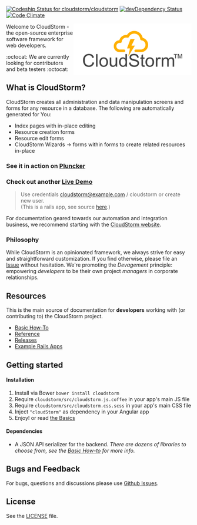[ ![Codeship Status for cloudstorm/cloudstorm](https://app.codeship.com/projects/c3a54920-9dca-0134-ca86-1a706822621a/status?branch=master)](https://app.codeship.com/projects/188767)
[![devDependency Status](https://david-dm.org/cloudstorm/cloudstorm/dev-status.svg)](https://david-dm.org/cloudstorm/cloudstorm#info=devDependencies)
[![Code Climate](https://codeclimate.com/github/cloudstorm/cloudstorm/badges/gpa.svg)](https://codeclimate.com/github/cloudstorm/cloudstorm)

<a href="http://cloudstorm.io"><img src="./docs/images/logo.png" height="140" align="right"></a>
Welcome to CloudStorm - the open-source enterprise software framework for web developers.

:octocat: We are currently looking for contributors and beta testers :octocat:

## What is CloudStorm?
CloudStorm creates all administration and data manipulation screens and forms for any resource in a database.
The following are automatically generated for You:
* Index pages with in-place editing
* Resource creation forms
* Resource edit forms
* CloudStorm Wizards -> forms within forms to create related resources in-place

### See it in action on [Pluncker](https://embed.plnkr.co/JDwFkOLq1ZaKrEpOHZn1/)

### Check out another [Live Demo](http://demo.cloudstorm.io)
> Use credentials cloudstorm@example.com / cloudstorm or create new user.  
> (This is a rails app, see source [here](https://github.com/cloudstorm/cloudstorm-rails-examples/tree/master/todo-list).)

For documentation geared towards our automation and integration business, we recommend starting with the [CloudStorm website](http://cloudstorm.io).

### Philosophy
While CloudStorm is an opinionated framework, we always strive for easy and straightforward customization.
If you find otherwise, please file an [Issue](../../issues) without hesitation.
We're promoting the _Devagement_ principle: empowering _developers_ to be their own project _managers_ in corporate relationships.

## Resources
This is the main source of documentation for **developers** working with (or contributing to) the CloudStorm project.
* [Basic How-To](docs/basics.md)
* [Reference](docs/README.md)
* [Releases](../../releases)
* [Example Rails Apps](https://github.com/cloudstorm/rails-examples)

## Getting started
#### Installation
1. Install via Bower `bower install cloudstorm`
1. Require `cloudstorm/src/cloudstorm.js.coffee` in your app's main JS file
1. Require `cloudstorm/src/cloudstorm.css.scss` in your app's main CSS file
1. Inject `"cloudStorm"` as dependency in your Angular app
1. Enjoy! or read [the Basics](docs/basics.md)

#### Dependencies
* A JSON API serializer for the backend.
  _There are dozens of libraries to choose from, see the [Basic How-to](docs/basics.md) for more info._

## Bugs and Feedback
For bugs, questions and discussions please use [Github Issues](../../issues).

## License
See the [LICENSE](./LICENSE.txt) file.
